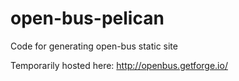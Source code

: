 # open-bus-pelican
Code for generating open-bus static site  
  
  Temporarily hosted here: http://openbus.getforge.io/

